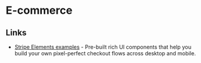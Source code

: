 # E-commerce

## Links

- [Stripe Elements examples](https://stripe.dev/elements-examples/) - Pre-built rich UI components that help you build your own pixel-perfect checkout flows across desktop and mobile.
